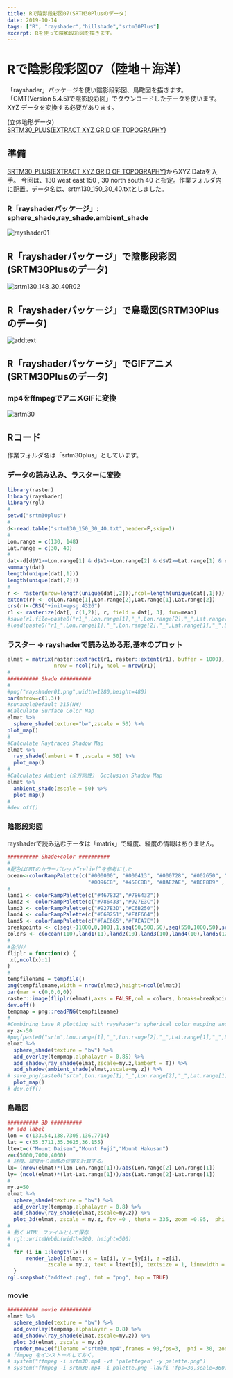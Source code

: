 ```yaml
---
title: Rで陰影段彩図07(SRTM30Plusのデータ)
date: 2019-10-14
tags: ["R", "rayshader","hillshade","srtm30Plus"]
excerpt: Rを使って陰影段彩図を描きます。
---
```


# Rで陰影段彩図07（陸地＋海洋）

「rayshader」パッケージを使い陰影段彩図、鳥瞰図を描きます。  
「GMT(Version 5.4.5)で陰影段彩図」でダウンロードしたデータを使います。  
XYZ データを変換する必要があります。

(立体地形データ)  
[SRTM30_PLUS(EXTRACT XYZ GRID OF TOPOGRAPHY)](https://topex.ucsd.edu/cgi-bin/get_srtm30.cgi)

## 準備

[SRTM30_PLUS(EXTRACT XYZ GRID OF TOPOGRAPHY)](https://topex.ucsd.edu/cgi-bin/get_srtm30.cgi)からXYZ Dataを入手。 
今回は、130 west east 150 , 30 north south 40 と指定。作業フォルダ内に配置。データ名は、srtm130_150_30_40.txtとしました。  

### R「rayshaderパッケージ」: sphere_shade,ray_shade,ambient_shade
![rayshader01](images/rayshader01.png)

## R「rayshaderパッケージ」で陰影段彩図(SRTM30Plusのデータ)
![srtm130_148_30_40R02](images/srtm130_148_30_40R02.png)

## R「rayshaderパッケージ」で鳥瞰図(SRTM30Plusのデータ)
![addtext](images/addtext.png)

## R「rayshaderパッケージ」でGIFアニメ(SRTM30Plusのデータ)
### mp4をffmpegでアニメGIFに変換
![srtm30](images/srtm30.gif)

## Rコード

作業フォルダ名は「srtm30plus」としています。   

### データの読み込み、ラスターに変換 

```R
library(raster)
library(rayshader)
library(rgl)
#
setwd("srtm30plus")
#
d<-read.table("srtm130_150_30_40.txt",header=F,skip=1)
#
Lon.range = c(130, 148)
Lat.range = c(30, 40)
#
dat<-d[d$V1>=Lon.range[1] & d$V1<=Lon.range[2] & d$V2>=Lat.range[1] & d$V2<=Lat.range[2],]
summary(dat)
length(unique(dat[,1]))
length(unique(dat[,2]))
#
r <- raster(nrow=length(unique(dat[,2])),ncol=length(unique(dat[,1])))
extent(r) <- c(Lon.range[1],Lon.range[2],Lat.range[1],Lat.range[2])
crs(r)<-CRS("+init=epsg:4326")
r1 <- rasterize(dat[, c(1,2)], r, field = dat[, 3], fun=mean)
#save(r1,file=paste0("r1_",Lon.range[1],"_",Lon.range[2],"_",Lat.range[1],"_",Lat.range[2],".Rdata"))
#load(paste0("r1_",Lon.range[1],"_",Lon.range[2],"_",Lat.range[1],"_",Lat.range[2],".Rdata"))
```

### ラスター -> rayshaderで読み込める形,基本のプロット

```R
elmat = matrix(raster::extract(r1, raster::extent(r1), buffer = 1000),
               nrow = ncol(r1), ncol = nrow(r1))
#
########## Shade ##########
#
#png("rayshader01.png",width=1280,height=480)
par(mfrow=c(1,3))
#sunangleDefault 315(NW)
#Calculate Surface Color Map
elmat %>%
  sphere_shade(texture="bw",zscale = 50) %>%
plot_map()
#
#Calculate Raytraced Shadow Map
elmat %>% 
  ray_shade(lambert = T ,zscale = 50) %>%
  plot_map()
#
#Calculates Ambient（全方向性） Occlusion Shadow Map
elmat %>% 
  ambient_shade(zscale = 50) %>%
  plot_map()
#
#dev.off()
```

### 陰影段彩図
rayshaderで読み込むデータは「matrix」で緯度、経度の情報はありません。

```R
########## Shade+color ##########
#
#配色はGMTのカラーパレット“relief”を参考にした
ocean<-colorRampPalette(c("#000000", "#000413", "#000728", "#002650", "#005E8C", 
                          "#0096C8", "#45BCBB", "#8AE2AE", "#BCF8B9" , "#DBFBDC"))
#
land1 <- colorRampPalette(c("#467832","#786432"))
land2 <- colorRampPalette(c("#786433","#927E3C"))
land3 <- colorRampPalette(c("#927E3D","#C6B250"))
land4 <- colorRampPalette(c("#C6B251","#FAE664"))
land5 <- colorRampPalette(c("#FAE665","#FAEA7E"))
breakpoints <- c(seq(-11000,0,100),1,seq(50,500,50),seq(550,1000,50),seq(1100,2000,100),seq(2100,3000,100),seq(3500,9000,500))
colors <- c(ocean(110),land1(11),land2(10),land3(10),land4(10),land5(12))
#
#色付け
fliplr = function(x) {
 x[,ncol(x):1]
}
# 
tempfilename = tempfile()
png(tempfilename,width = nrow(elmat),height=ncol(elmat))
par(mar = c(0,0,0,0))
raster::image(fliplr(elmat),axes = FALSE,col = colors, breaks=breakpoints)
dev.off()
tempmap = png::readPNG(tempfilename)
#
#Combining base R plotting with rayshader's spherical color mapping and raytracing:
my.z<-50
#png(paste0("srtm",Lon.range[1],"_",Lon.range[2],"_",Lat.range[1],"_",Lat.range[2],"R02.png"),width=860,height=640)
elmat %>%
  sphere_shade(texture = "bw") %>%
  add_overlay(tempmap,alphalayer = 0.85) %>%
  add_shadow(ray_shade(elmat,zscale=my.z,lambert = T)) %>%
  add_shadow(ambient_shade(elmat,zscale=my.z)) %>%
# save_png(paste0("srtm",Lon.range[1],"_",Lon.range[2],"_",Lat.range[1],"_",Lat.range[2],"R02.png"),rotate=0)
  plot_map()
# dev.off()
```

### 鳥瞰図

```R
########## 3D ##########
## add label
lon = c(133.54,138.7305,136.7714)
lat = c(35.3711,35.3625,36.155)
ltext=c("Mount Daisen","Mount Fuji","Mount Hakusan")
z=c(5000,7000,4000)
# 経度、緯度から画像の位置を計算する。
lx= (nrow(elmat)*(lon-Lon.range[1]))/abs(Lon.range[2]-Lon.range[1])
ly= (ncol(elmat)*(lat-Lat.range[1]))/abs(Lat.range[2]-Lat.range[1])
#
my.z=50
elmat %>%
  sphere_shade(texture = "bw") %>%
  add_overlay(tempmap,alphalayer = 0.8) %>%
  add_shadow(ray_shade(elmat,zscale=my.z)) %>%
  plot_3d(elmat, zscale = my.z, fov =0 , theta = 335, zoom =0.95,  phi = 25, windowsize = c(1000, 800))
#
# 動く HTML ファイルとして保存
# rgl::writeWebGL(width=500, height=500)
#
  for (i in 1:length(lx)){
      render_label(elmat, x = lx[i], y = ly[i], z =z[i], 
             zscale = my.z, text = ltext[i], textsize = 1, linewidth = 2,textcolor ="red")
  }
rgl.snapshot("addtext.png", fmt = "png", top = TRUE)
```

### movie

```R
########## movie ##########
elmat %>%
  sphere_shade(texture = "bw") %>%
  add_overlay(tempmap,alphalayer = 0.8) %>%
  add_shadow(ray_shade(elmat,zscale=my.z)) %>%
  plot_3d(elmat, zscale = my.z)
  render_movie(filename ="srtm30.mp4",frames = 90,fps=3,  phi = 30, zoom = 0.85, theta = 335)
# ffmpeg をインストールしておく。
# system("ffmpeg -i srtm30.mp4 -vf 'palettegen' -y palette.png")
# system("ffmpeg -i srtm30.mp4 -i palette.png -lavfi 'fps=30,scale=360:-1:flags=lanczos [x]; [x][1:v] paletteuse=dither=bayer:bayer_scale=5:diff_mode=rectangle' -y srtm30.gif")
```

